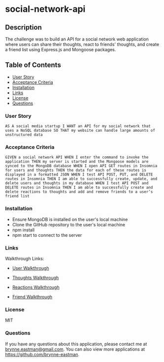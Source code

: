 # social-network-api

## Description
The challenge was to build an API for a social network web application where users can share their thoughts, react to friends' thoughts, and create a friend list using Express.js and Mongoose packages.


## Table of Contents
* [User Story](#userStory)
* [Acceptance Criteria](#acceptanceCriteria)
* [Installation](#installation)
* [Links](#links)
* [License](#lincense)
* [Questions](#questions)

### User Story
`AS A social media startup
I WANT an API for my social network that uses a NoSQL database
SO THAT my website can handle large amounts of unstructured data` 

### Acceptance Criteria
`GIVEN a social network API
WHEN I enter the command to invoke the application
THEN my server is started and the Mongoose models are synced to the MongoDB database
WHEN I open API GET routes in Insomnia for users and thoughts
THEN the data for each of these routes is displayed in a formatted JSON
WHEN I test API POST, PUT, and DELETE routes in Insomnia
THEN I am able to successfully create, update, and delete users and thoughts in my database
WHEN I test API POST and DELETE routes in Insomnia
THEN I am able to successfully create and delete reactions to thoughts and add and remove friends to a user’s friend list`

### Installation
- Ensure MongoDB is installed on the user's local machine
- Clone the GitHub repository to the user's local machine
- npm install
- npm start to connect to the server

### Links
Walkthrough Links:
- [User Walkthrough](https://drive.google.com/file/d/11oFeF1KdQ5TbpWWMH2iaCTi4P1uma3j-/view)

- [Thoughts Walkthrough](https://drive.google.com/file/d/18JuqB4HBiSEj6tQ6ymcqYCv21BdD0JeF/view)

- [Reactions Walkthrough](https://drive.google.com/file/d/1v7shYhKr_clib57gSfHCkIjm1hKbHQtK/view)

- [Friend Walkthrough](https://drive.google.com/file/d/1kfaishlu2RUWIHSjRyyyKVIfeI-KuWYD/view)

### License
MIT

### Questions
If you have any questions about this application, please contact me at brynne.eastman@gmail.com. You can also view more applications at https://github.com/brynne-eastman.
